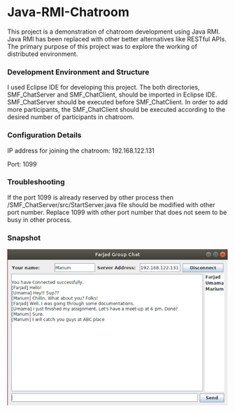 # Java-RMI-Chatroom

This project is a demonstration of chatroom development using Java RMI. Java RMI has been replaced with other better alternatives like RESTful APIs. The primary purpose of this project was to explore the working of distributed environment.

### Development Environment and Structure

I used Eclipse IDE for developing this project. The both directories, SMF_ChatServer and SMF_ChatClient, should be imported in Eclipse IDE. SMF_ChatServer should be executed before SMF_ChatClient. In order to add more participants, the SMF_ChatClient should be executed according to the desired number of participants in chatroom.

### Configuration Details

IP address for joining the chatroom: 192.168.122.131

Port: 1099

### Troubleshooting

If the port 1099 is already reserved by other process then /SMF_ChatServer/src/StartServer.java file should be modified with other port number. Replace 1099 with other port number that does not seem to be busy in other process.


### Snapshot
![alt text](https://github.com/smfarjad/Java-RMI-Chatroom/blob/master/snap.jpg?raw=true)

